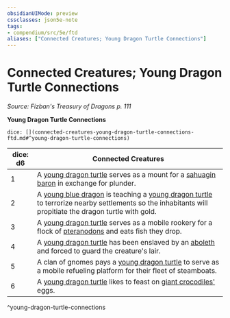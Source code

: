 ```yaml
---
obsidianUIMode: preview
cssclasses: json5e-note
tags:
- compendium/src/5e/ftd
aliases: ["Connected Creatures; Young Dragon Turtle Connections"]
---
```

# Connected Creatures; Young Dragon Turtle Connections
*Source: Fizban's Treasury of Dragons p. 111* 

**Young Dragon Turtle Connections**

`dice: [](connected-creatures-young-dragon-turtle-connections-ftd.md#^young-dragon-turtle-connections)`

| dice: d6 | Connected Creatures |
|----------|---------------------|
| 1 | A [young dragon turtle](/3-Mechanics/CLI/bestiary/dragon/young-dragon-turtle-ftd.md) serves as a mount for a [sahuagin baron](/3-Mechanics/CLI/bestiary/humanoid/sahuagin-baron.md) in exchange for plunder. |
| 2 | A [young blue dragon](/3-Mechanics/CLI/bestiary/dragon/young-blue-dragon.md) is teaching a [young dragon turtle](/3-Mechanics/CLI/bestiary/dragon/young-dragon-turtle-ftd.md) to terrorize nearby settlements so the inhabitants will propitiate the dragon turtle with gold. |
| 3 | A [young dragon turtle](/3-Mechanics/CLI/bestiary/dragon/young-dragon-turtle-ftd.md) serves as a mobile rookery for a flock of [pteranodons](/3-Mechanics/CLI/bestiary/beast/pteranodon.md) and eats fish they drop. |
| 4 | A [young dragon turtle](/3-Mechanics/CLI/bestiary/dragon/young-dragon-turtle-ftd.md) has been enslaved by an [aboleth](/3-Mechanics/CLI/bestiary/aberration/aboleth.md) and forced to guard the creature's lair. |
| 5 | A clan of gnomes pays a [young dragon turtle](/3-Mechanics/CLI/bestiary/dragon/young-dragon-turtle-ftd.md) to serve as a mobile refueling platform for their fleet of steamboats. |
| 6 | A [young dragon turtle](/3-Mechanics/CLI/bestiary/dragon/young-dragon-turtle-ftd.md) likes to feast on [giant crocodiles'](/3-Mechanics/CLI/bestiary/beast/giant-crocodile.md) eggs. |
^young-dragon-turtle-connections